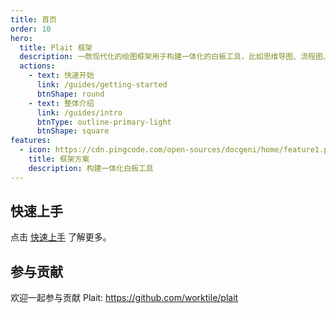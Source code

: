 ```yaml
---
title: 首页
order: 10
hero:
  title: Plait 框架
  description: 一款现代化的绘图框架用于构建一体化的白板工具，比如思维导图、流程图、自由画笔等等
  actions:
    - text: 快速开始
      link: /guides/getting-started
      btnShape: round
    - text: 整体介绍
      link: /guides/intro
      btnType: outline-primary-light
      btnShape: square
features:
  - icon: https://cdn.pingcode.com/open-sources/docgeni/home/feature1.png
    title: 框架方案
    description: 构建一体化白板工具
---
```


 ## 快速上手

点击 [快速上手](/guides/getting-started) 了解更多。

## 参与贡献
欢迎一起参与贡献 Plait: https://github.com/worktile/plait